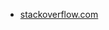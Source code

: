 * [stackoverflow.com](https://stackoverflow.com/questions/57979124/create-a-post-in-blogger-with-google-apps-script)
